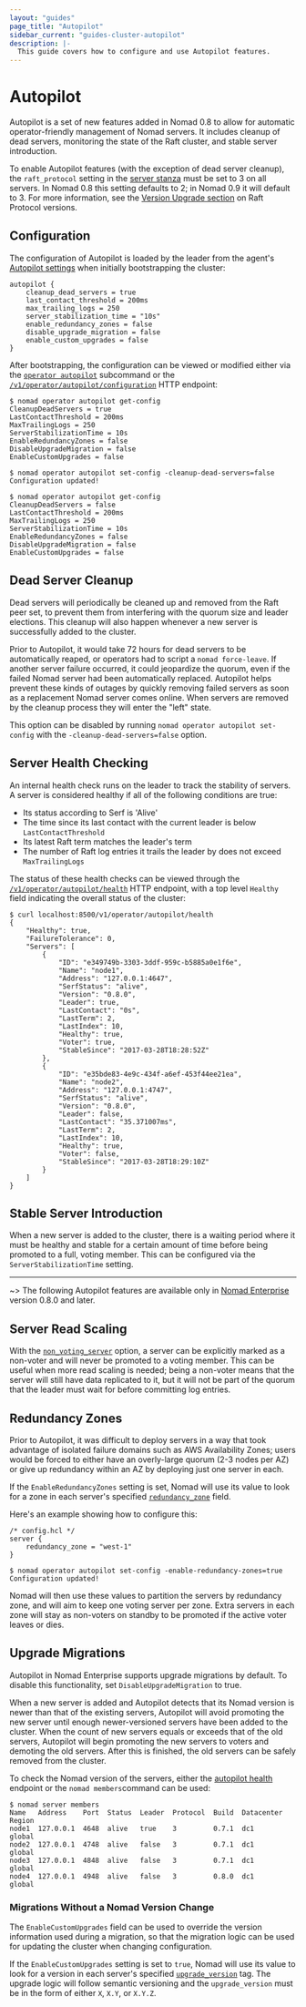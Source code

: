 ```yaml
---
layout: "guides"
page_title: "Autopilot"
sidebar_current: "guides-cluster-autopilot"
description: |-
  This guide covers how to configure and use Autopilot features.
---
```


# Autopilot

Autopilot is a set of new features added in Nomad 0.8 to allow for automatic
operator-friendly management of Nomad servers. It includes cleanup of dead
servers, monitoring the state of the Raft cluster, and stable server introduction.

To enable Autopilot features (with the exception of dead server cleanup),
the `raft_protocol` setting in the [server stanza](/docs/agent/configuration/server.html.md)
must be set to 3 on all servers. In Nomad 0.8 this setting defaults to 2; in Nomad 0.9 it will default to 3.
For more information, see the [Version Upgrade section](/docs/upgrade/upgrade-specific.html.md#raft-protocol-version-compatibility)
on Raft Protocol versions.

## Configuration

The configuration of Autopilot is loaded by the leader from the agent's
[Autopilot settings](/docs/agent/configuration/autopilot.html) when initially
bootstrapping the cluster:

```
autopilot {
    cleanup_dead_servers = true
    last_contact_threshold = 200ms
    max_trailing_logs = 250
    server_stabilization_time = "10s"
    enable_redundancy_zones = false
    disable_upgrade_migration = false
    enable_custom_upgrades = false
}
```

After bootstrapping, the configuration can be viewed or modified either via the
[`operator autopilot`](/docs/commands/operator.html) subcommand or the
[`/v1/operator/autopilot/configuration`](/api/operator.html#read-autopilot-configuration)
HTTP endpoint:

```
$ nomad operator autopilot get-config
CleanupDeadServers = true
LastContactThreshold = 200ms
MaxTrailingLogs = 250
ServerStabilizationTime = 10s
EnableRedundancyZones = false
DisableUpgradeMigration = false
EnableCustomUpgrades = false

$ nomad operator autopilot set-config -cleanup-dead-servers=false
Configuration updated!

$ nomad operator autopilot get-config
CleanupDeadServers = false
LastContactThreshold = 200ms
MaxTrailingLogs = 250
ServerStabilizationTime = 10s
EnableRedundancyZones = false
DisableUpgradeMigration = false
EnableCustomUpgrades = false
```

## Dead Server Cleanup

Dead servers will periodically be cleaned up and removed from the Raft peer
set, to prevent them from interfering with the quorum size and leader elections.
This cleanup will also happen whenever a new server is successfully added to the
cluster.

Prior to Autopilot, it would take 72 hours for dead servers to be automatically reaped,
or operators had to script a `nomad force-leave`. If another server failure occurred,
it could jeopardize the quorum, even if the failed Nomad server had been automatically
replaced. Autopilot helps prevent these kinds of outages by quickly removing failed
servers as soon as a replacement Nomad server comes online. When servers are removed
by the cleanup process they will enter the "left" state.

This option can be disabled by running `nomad operator autopilot set-config`
with the `-cleanup-dead-servers=false` option.

## Server Health Checking

An internal health check runs on the leader to track the stability of servers.
A server is considered healthy if all of the following conditions are true:

- Its status according to Serf is 'Alive'
- The time since its last contact with the current leader is below
`LastContactThreshold`
- Its latest Raft term matches the leader's term
- The number of Raft log entries it trails the leader by does not exceed
`MaxTrailingLogs`

The status of these health checks can be viewed through the 
[`/v1/operator/autopilot/health`](/api/operator.html#read-health) HTTP endpoint, with
a top level `Healthy` field indicating the overall status of the cluster:

```
$ curl localhost:8500/v1/operator/autopilot/health
{
    "Healthy": true,
    "FailureTolerance": 0,
    "Servers": [
        {
            "ID": "e349749b-3303-3ddf-959c-b5885a0e1f6e",
            "Name": "node1",
            "Address": "127.0.0.1:4647",
            "SerfStatus": "alive",
            "Version": "0.8.0",
            "Leader": true,
            "LastContact": "0s",
            "LastTerm": 2,
            "LastIndex": 10,
            "Healthy": true,
            "Voter": true,
            "StableSince": "2017-03-28T18:28:52Z"
        },
        {
            "ID": "e35bde83-4e9c-434f-a6ef-453f44ee21ea",
            "Name": "node2",
            "Address": "127.0.0.1:4747",
            "SerfStatus": "alive",
            "Version": "0.8.0",
            "Leader": false,
            "LastContact": "35.371007ms",
            "LastTerm": 2,
            "LastIndex": 10,
            "Healthy": true,
            "Voter": false,
            "StableSince": "2017-03-28T18:29:10Z"
        }
    ]
}
```

## Stable Server Introduction

When a new server is added to the cluster, there is a waiting period where it
must be healthy and stable for a certain amount of time before being promoted
to a full, voting member. This can be configured via the `ServerStabilizationTime`
setting.

---

~> The following Autopilot features are available only in
   [Nomad Enterprise](https://www.hashicorp.com/products/nomad/) version 0.8.0 and later.

## Server Read Scaling

With the [`non_voting_server`](/docs/agent/configuration/server.html#non_voting_server) option, a
server can be explicitly marked as a non-voter and will never be promoted to a voting
member. This can be useful when more read scaling is needed; being a non-voter means
that the server will still have data replicated to it, but it will not be part of the
quorum that the leader must wait for before committing log entries.

## Redundancy Zones

Prior to Autopilot, it was difficult to deploy servers in a way that took advantage of
isolated failure domains such as AWS Availability Zones; users would be forced to either
have an overly-large quorum (2-3 nodes per AZ) or give up redundancy within an AZ by
deploying just one server in each.

If the `EnableRedundancyZones` setting is set, Nomad will use its value to look for a
zone in each server's specified [`redundancy_zone`](/docs/agent/configuration/server.html#redundancy_zone)
field.

Here's an example showing how to configure this:

```hcl
/* config.hcl */
server {
    redundancy_zone = "west-1"
}
```

```
$ nomad operator autopilot set-config -enable-redundancy-zones=true
Configuration updated!
```

Nomad will then use these values to partition the servers by redundancy zone, and will
aim to keep one voting server per zone. Extra servers in each zone will stay as non-voters
on standby to be promoted if the active voter leaves or dies.

## Upgrade Migrations

Autopilot in Nomad Enterprise supports upgrade migrations by default. To disable this
functionality, set `DisableUpgradeMigration` to true.

When a new server is added and Autopilot detects that its Nomad version is newer than
that of the existing servers, Autopilot will avoid promoting the new server until enough
newer-versioned servers have been added to the cluster. When the count of new servers
equals or exceeds that of the old servers, Autopilot will begin promoting the new servers
to voters and demoting the old servers. After this is finished, the old servers can be
safely removed from the cluster.

To check the Nomad version of the servers, either the [autopilot health](/api/operator.html#read-health)
endpoint or the `nomad members`command can be used:

```
$ nomad server members
Name   Address    Port  Status  Leader  Protocol  Build  Datacenter  Region
node1  127.0.0.1  4648  alive   true    3         0.7.1  dc1         global
node2  127.0.0.1  4748  alive   false   3         0.7.1  dc1         global
node3  127.0.0.1  4848  alive   false   3         0.7.1  dc1         global
node4  127.0.0.1  4948  alive   false   3         0.8.0  dc1         global
```

### Migrations Without a Nomad Version Change

The `EnableCustomUpgrades` field can be used to override the version information used during
a migration, so that the migration logic can be used for updating the cluster when
changing configuration.

If the `EnableCustomUpgrades` setting is set to `true`, Nomad will use its value to look for a
version in each server's specified [`upgrade_version`](/docs/agent/configuration/server.html#upgrade_version)
tag. The upgrade logic will follow semantic versioning and the `upgrade_version`
must be in the form of either `X`, `X.Y`, or `X.Y.Z`.
